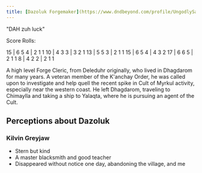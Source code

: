 ```yaml
---
title: [Dazoluk Forgemaker](https://www.dndbeyond.com/profile/UngodlySalmon/characters/40740308)
---
```


"DAH zuh luck"

Score Rolls:

15 | 6 5 4 | 2 1 1
10 | 4 3 3 | 3 2 1
13 | 5 5 3 | 2 1 1
15 | 6 5 4 | 4 3 2
17 | 6 6 5 | 2 1 1
 8 | 4 2 2 | 2 1 1


A high level Forge Cleric, from Deleduhr originally, who lived in Dhagdarom for many years.  A veteran member of the K'anchay Order, he was called upon to investigate and help quell the recent spike in Cult of Myrkul activity, especially near the western coast.  He left Dhagdarom, traveling to Chimaylla and taking a ship to Yalaqta, where he is pursuing an agent of the Cult.

## Perceptions about Dazoluk

### Kilvin Greyjaw
- Stern but kind
- A master blacksmith and good teacher
- Disappeared without notice one day, abandoning the village, and me
